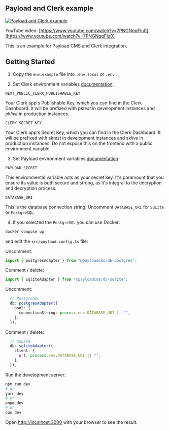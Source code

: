 ## Payload and Clerk example

[![Payload and Clerk example](https://img.youtube.com/vi/7PNGNqqFlu0/0.jpg)](https://www.youtube.com/watch?v=7PNGNqqFlu0)

YouTube video: [https://www.youtube.com/watch?v=7PNGNqqFlu0](https://www.youtube.com/watch?v=7PNGNqqFlu0)

This is an example for Payload CMS and Clerk integration.

## Getting Started

1. Copy the `env.example` file into `.env.local` or `.env`

2. Set Clerk environment variables [documentation](https://clerk.com/docs/deployments/clerk-environment-variables):

`NEXT_PUBLIC_CLERK_PUBLISHABLE_KEY`

Your Clerk app's Publishable Key, which you can find in the Clerk Dashboard. It will be prefixed with pk*test* in development instances and pk*live* in production instances.

`CLERK_SECRET_KEY`

Your Clerk app's Secret Key, which you can find in the Clerk Dashboard. It will be prefixed with sk*test* in development instances and sk*live* in production instances. Do not expose this on the frontend with a public environment variable.

3. Set Payload environment variables [documentation](https://payloadcms.com/docs/getting-started/installation)

`PAYLOAD_SECRET`

This environmental variable acts as your secret key. It's paramount that you ensure its value is both secure and strong, as it's integral to the encryption and decryption process.

`DATABASE_URI`

This is the database connection string. Uncomment `DATABASE_URI` for `SQLite` or `PostgreSQL`.

4. If you selected the `PostgreSQL` you can use Docker:

```bash
docker compose up
```

and edit the `src/payload.config.ts` file:

Uncomment:

```typescript
import { postgresAdapter } from "@payloadcms/db-postgres";
```

Comment / delete:

```typescript
import { sqliteAdapter } from "@payloadcms/db-sqlite";
```

Uncomment:

```typescript
  // PostgreSQL
  db: postgresAdapter({
    pool: {
      connectionString: process.env.DATABASE_URI || "",
    },
  }),
```

Comment / delete:

```typescript
  // SQLite
  db: sqliteAdapter({
    client: {
      url: process.env.DATABASE_URI || "",
    },
  }),
```

Run the development server:

```bash
npm run dev
# or
yarn dev
# or
pnpm dev
# or
bun dev
```

Open [http://localhost:3000](http://localhost:3000) with your browser to see the result.
